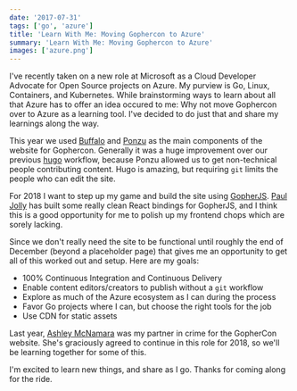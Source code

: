 ```yaml
---
date: '2017-07-31'
tags: ['go', 'azure']
title: 'Learn With Me: Moving Gophercon to Azure'
summary: 'Learn With Me: Moving Gophercon to Azure'
images: ['azure.png']
---
```


I've recently taken on a new role at Microsoft as a Cloud Developer Advocate for Open Source projects on Azure. My purview is Go, Linux, Containers, and Kubernetes. While brainstorming ways to learn about all that Azure has to offer an idea occured to me: Why not move Gophercon over to Azure as a learning tool. I've decided to do just that and share my learnings along the way.

This year we used [Buffalo](https://gobuffalo.io) and [Ponzu](https://ponzu-cms.org) as the main components of the website for Gophercon. Generally it was a huge improvement over our previous [hugo](https://gohugo.io) workflow, because Ponzu allowed us to get non-technical people contributing content. Hugo is amazing, but requiring `git` limits the people who can edit the site.

For 2018 I want to step up my game and build the site using [GopherJS](https://github.com/gopherjs/gopherjs). [Paul Jolly](https://twitter.com/_myitcv) has built some really clean React bindings for GopherJS, and I think this is a good opportunity for me to polish up my frontend chops which are sorely lacking.

Since we don't really need the site to be functional until roughly the end of December (beyond a placeholder page) that gives me an opportunity to get all of this worked out and setup. Here are my goals:

- 100% Continuous Integration and Continuous Delivery
- Enable content editors/creators to publish without a `git` workflow
- Explore as much of the Azure ecosystem as I can during the process
- Favor Go projects where I can, but choose the right tools for the job
- Use CDN for static assets

Last year, [Ashley McNamara](https://twitter.com/ashleymcnamara) was my partner in crime for the GopherCon website. She's graciously agreed to continue in this role for 2018, so we'll be learning together for some of this.

I'm excited to learn new things, and share as I go. Thanks for coming along for the ride.

